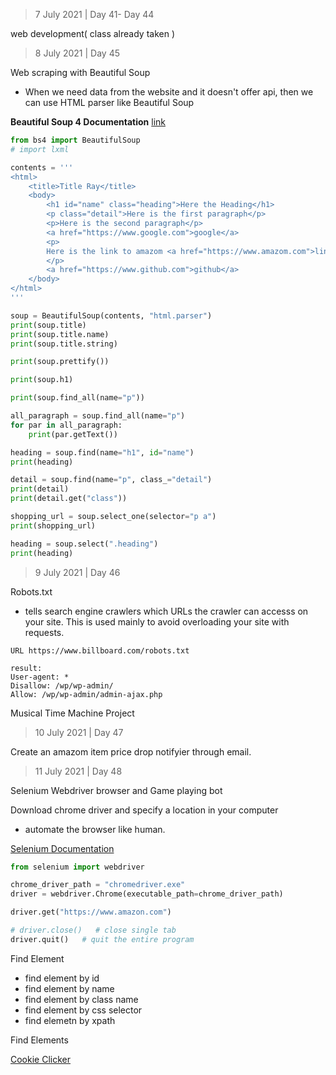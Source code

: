 > 7 July 2021 | Day 41-  Day 44

web development( class already taken )

> 8 July 2021 | Day 45

Web scraping with Beautiful Soup
- When we need data from the website and it doesn't offer api, then we can use HTML parser like Beautiful Soup

**Beautiful Soup 4 Documentation** [link](https://www.crummy.com/software/BeautifulSoup/bs4/doc/)

```python
from bs4 import BeautifulSoup
# import lxml

contents = '''
<html>
	<title>Title Ray</title>
	<body>
		<h1 id="name" class="heading">Here the Heading</h1>
		<p class="detail">Here is the first paragraph</p>
		<p>Here is the second paragraph</p>
		<a href="https://www.google.com">google</a>
		<p>
		Here is the link to amazom <a href="https://www.amazom.com">link</a>
		</p>
		<a href="https://www.github.com">github</a>
	</body>
</html>
'''

soup = BeautifulSoup(contents, "html.parser")
print(soup.title)
print(soup.title.name)
print(soup.title.string)

print(soup.prettify())

print(soup.h1)

print(soup.find_all(name="p"))

all_paragraph = soup.find_all(name="p")
for par in all_paragraph:
	print(par.getText())

heading = soup.find(name="h1", id="name")
print(heading)

detail = soup.find(name="p", class_="detail")
print(detail)
print(detail.get("class"))

shopping_url = soup.select_one(selector="p a")
print(shopping_url)

heading = soup.select(".heading")
print(heading)
```

> 9 July 2021 | Day 46

Robots.txt
- tells search engine crawlers which URLs the crawler can accesss on your site. This is used mainly to avoid overloading your site with requests.

```
URL https://www.billboard.com/robots.txt

result:
User-agent: *
Disallow: /wp/wp-admin/
Allow: /wp/wp-admin/admin-ajax.php
```

Musical Time Machine Project

> 10 July 2021 | Day 47

Create an amazom item price drop notifyier through email.

> 11 July 2021 | Day 48

Selenium Webdriver browser and Game playing bot

Download chrome driver and specify a location in your computer

- automate the browser like human.

[Selenium Documentation](https://www.selenium.dev/documentation/en/)

```python
from selenium import webdriver

chrome_driver_path = "chromedriver.exe"
driver = webdriver.Chrome(executable_path=chrome_driver_path)

driver.get("https://www.amazon.com")

# driver.close()   # close single tab
driver.quit()   # quit the entire program
```
Find Element 
- find element by id
- find element by name
- find element by class name
- find element by css selector
- find elemetn by xpath

Find Elements

[Cookie Clicker](https://gist.github.com/angelabauer/affb3ce61bc79ada90dea26052c27c2b)
